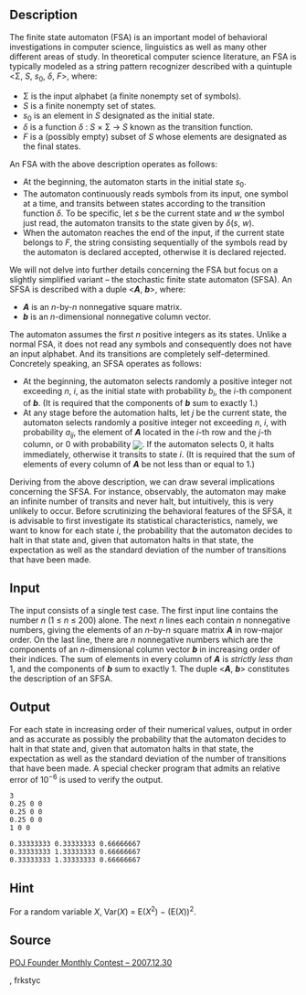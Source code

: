 <h2>Description</h2><p>The finite state automaton (FSA) is an important model of behavioral investigations in computer science, linguistics as well as many other different areas of study. In theoretical computer science literature, an FSA is typically modeled as a string pattern recognizer described with a quintuple &lt;Σ, <i>S</i>, <i>s</i><sub>0</sub>, <i>δ</i>, <i>F</i>&gt;, where: </p><ul><li>Σ is the input alphabet (a finite nonempty set of symbols). </li><li><i>S</i> is a finite nonempty set of states. </li><li><i>s</i><sub>0</sub> is an element in <i>S</i> designated as the initial state. </li><li><i>δ</i> is a function <i>δ</i> : <i>S</i> × Σ → <i>S</i> known as the transition function. </li><li><i>F</i> is a (possibly empty) subset of <i>S</i> whose elements are designated as the final states. </li></ul><p>An FSA with the above description operates as follows: </p><ul><li>At the beginning, the automaton starts in the initial state <i>s</i><sub>0</sub>. </li><li>The automaton continuously reads symbols from its input, one symbol at a time, and transits between states according to the transition function <i>δ</i>. To be specific, let <i>s</i> be the current state and <i>w</i> the symbol just read, the automaton transits to the state given by <i>δ</i>(<i>s</i>, <i>w</i>). </li><li>When the automaton reaches the end of the input, if the current state belongs to <i>F</i>, the string consisting sequentially of the symbols read by the automaton is declared accepted, otherwise it is declared rejected. </li></ul><p>We will not delve into further details concerning the FSA but focus on a slightly simplified variant – the stochastic finite state automaton (SFSA). An SFSA is described with a duple &lt;<b><i>A</i></b>, <b><i>b</i></b>&gt;, where:</p><ul><li><b><i>A</i></b> is an <i>n</i>-by-<i>n</i> nonnegative square matrix.</li><li><b><i>b</i></b> is an <i>n</i>-dimensional nonnegative column vector.</li></ul><p>The automaton assumes the first <i>n</i> positive integers as its states. Unlike a normal FSA, it does not read any symbols and consequently does not have an input alphabet. And its transitions are completely self-determined. Concretely speaking, an SFSA operates as follows:</p><ul><li>At the beginning, the automaton selects randomly a positive integer not exceeding <i>n</i>, <i>i</i>, as the initial state with probability <i>b</i><sub><i>i</i></sub>, the <i>i</i>-th component of <b><i>b</i></b>. (It is required that the components of <b><i>b</i></b> sum to exactly 1.)</li><li>At any stage before the automation halts, let <i>j</i> be the current state, the automaton selects randomly a positive integer not exceeding <i>n</i>, <i>i</i>, with probability <i>a</i><sub><i>ij</i></sub>, the element of <b><i>A</i></b> located in the <i>i</i>-th row and the <i>j</i>-th column, or 0 with probability <img src="formula?tex=%5Ctextstyle+1-%5Csum_%7Bi%3D1%7D%5Ena_%7Bij%7D&amp;driver=1" align="absmiddle">. If the automaton selects 0, it halts immediately, otherwise it transits to state <i>i</i>. (It is required that the sum of elements of every column of <b><i>A</i></b> be not less than or equal to 1.)</li></ul><p>Deriving from the above description, we can draw several implications concerning the SFSA. For instance, observably, the automaton may make an infinite number of transits and never halt, but intuitively, this is very unlikely to occur. Before scrutinizing the behavioral features of the SFSA, it is advisable to first investigate its statistical characteristics, namely, we want to know for each state <i>i</i>, the probability that the automaton decides to halt in that state and, given that automaton halts in that state, the expectation as well as the standard deviation of the number of transitions that have been made.</p><h2>Input</h2><p>The input consists of a single test case. The first input line contains the number <i>n</i> (1 ≤ <i>n</i> ≤ 200) alone. The next <i>n</i> lines each contain <i>n</i> nonnegative numbers, giving the elements of an <i>n</i>-by-<i>n</i> square matrix <b><i>A</i></b> in row-major order. On the last line, there are <i>n</i> nonnegative numbers which are the components of an <i>n</i>-dimensional column vector <b><i>b</i></b> in increasing order of their indices. The sum of elements in every column of <b><i>A</i></b> is <i>strictly less than</i> 1, and the components of <b><i>b</i></b> sum to exactly 1. The duple &lt;<b><i>A</i></b>, <b><i>b</i></b>&gt; constitutes the description of an SFSA.</p><h2>Output</h2><p>For each state in increasing order of their numerical values, output in order and as accurate as possibly the probability that the automaton decides to halt in that state and, given that automaton halts in that state, the expectation as well as the standard deviation of the number of transitions that have been made. A special checker program that admits an relative error of 10<sup>−6</sup> is used to verify the output.</p><pre><code class="language-input1">3
0.25 0 0
0.25 0 0
0.25 0 0
1 0 0</code></pre><pre><code class="language-output1">0.33333333 0.33333333 0.66666667
0.33333333 1.33333333 0.66666667
0.33333333 1.33333333 0.66666667</code></pre><h2>Hint</h2><p>For a random variable <i>X</i>, Var(<i>X</i>) = E(<i>X</i><sup>2</sup>) − (E(<i>X</i>))<sup>2</sup>.</p><h2>Source</h2><a href="searchproblem?field=source&amp;key=POJ+Founder+Monthly+Contest+%E2%80%93+2007.12.30">POJ Founder Monthly Contest – 2007.12.30</a><p>, frkstyc</p>